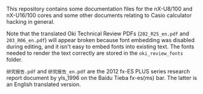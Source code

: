This repository contains some documentation files for the nX-U8/100 and nX-U16/100 cores and some other documents relating to Casio calculator hacking in general. 

Note that the translated Oki Technical Review PDFs (`202_R25_en.pdf` and `203_R06_en.pdf`) will appear broken because font embedding was disabled during editing, and it isn't easy to embed fonts into existing text.
The fonts needed to render the text correctly are stored in the `oki_review_fonts` folder.

`研究报告.pdf` and `研究报告_en.pdf` are the 2012 fx-ES PLUS series research report document by yls_1996 on the Baidu Tieba fx-es(ms) bar. The latter is an English translated version.

